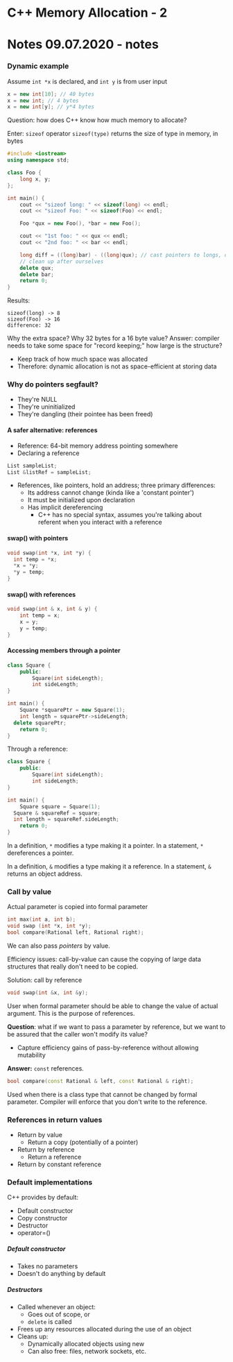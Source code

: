 # C++ Memory Allocation - 2
# Notes 09.07.2020 - notes

### Dynamic example
Assume `int *x` is declared, and `int y` is from user input

```cpp
x = new int[10]; // 40 bytes
x = new int; // 4 bytes
x = new int[y]; // y*4 bytes
```

Question: how does C++ know how much memory to allocate?

Enter: `sizeof` operator
`sizeof(type)` returns the size of type in memory, in bytes

```cpp
#include <iostream>
using namespace std;

class Foo {
	long x, y;
};

int main() {
	cout << "sizeof long: " << sizeof(long) << endl;
	cout << "sizeof Foo: " << sizeof(Foo) << endl;

	Foo *qux = new Foo(), *bar = new Foo();

	cout << "1st foo: " << qux << endl;
	cout << "2nd foo: " << bar << endl;

	long diff = ((long)bar) - ((long)qux); // cast pointers to longs, do arithmetic
	// clean up after ourselves
	delete qux;
	delete bar;
	return 0;
}
```

Results:
```
sizeof(long) -> 8
sizeof(Foo) -> 16
difference: 32
```
Why the extra space? Why 32 bytes for a 16 byte value?
Answer: compiler needs to take some space for "record keeping;" how large is the structure?

- Keep track of how much space was allocated
- Therefore: dynamic allocation is not as space-efficient at storing data

### Why do pointers segfault?
- They're NULL
- They're uninitialized
- They're dangling (their pointee has been freed)

#### A safer alternative: references
- Reference: 64-bit memory address pointing somewhere
- Declaring a reference
```cpp
List sampleList;
List &listRef = sampleList;
```
- References, like pointers, hold an address; three primary differences:
  - Its address cannot change (kinda like a 'constant pointer')
  - It must be initialized upon declaration
  - Has implicit dereferencing
    - C++ has no special syntax, assumes you're talking about referent when you interact with a reference

#### swap() with pointers
```cpp
void swap(int *x, int *y) {
  int temp = *x;
  *x = *y;
  *y = temp;
}
```

#### swap() with references
```cpp
void swap(int & x, int & y) {
	int temp = x;
	x = y;
	y = temp;
}
```

#### Accessing members through a pointer
```cpp
class Square {
	public:
		Square(int sideLength);
		int sideLength;
}

int main() {
	Square *squarePtr = new Square(1);
	int length = squarePtr->sideLength;
  delete squarePtr;
	return 0;
}
```

Through a reference:
```cpp
class Square {
	public:
		Square(int sideLength);
		int sideLength;
}

int main() {
	Square square = Square(1);
  Square & squareRef = square;
  int length = squareRef.sideLength;
	return 0;
}
```

In a definition, `*` modifies a type making it a pointer.
In a statement, `*` dereferences a pointer.

In a definition, `&` modifies a type making it a reference.
In a statement, `&` returns an object address.

### Call by value
Actual parameter is copied into formal parameter
```cpp
int max(int a, int b);
void swap (int *x, int *y);
bool compare(Rational left, Rational right);
```
We can also pass *pointers* by value. 

Efficiency issues: call-by-value can cause the copying of large data structures that really don't need to be copied.

Solution: call by reference
```cpp
void swap(int &x, int &y);
```

User when formal parameter should be able to change the value of actual argument. This is the purpose of references.

**Question**: what if we want to pass a parameter by reference, but we want to be assured that the caller won't modify its value?
- Capture efficiency gains of pass-by-reference without allowing mutability

**Answer:** `const` references.

```cpp
bool compare(const Rational & left, const Rational & right);
```
Used when there is a class type that cannot be changed by formal parameter.
Compiler will enforce that you don't write to the reference.

### References in return values
- Return by value
  - Return a copy (potentially of a pointer)
- Return by reference
  - Return a reference
- Return by constant reference

### Default implementations
C++ provides by default:
- Default constructor
- Copy constructor
- Destructor
- operator=()

##### Default constructor
- Takes no parameters
- Doesn't do anything by default

##### Destructors
- Called whenever an object:
  - Goes out of scope, or
  - `delete` is called
- Frees up any resources allocated during the use of an object
- Cleans up:
  - Dynamically allocated objects using new
  - Can also free: files, network sockets, etc.

